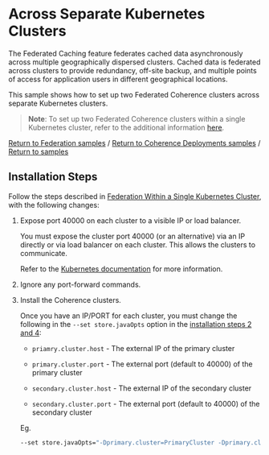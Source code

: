 # Across Separate Kubernetes Clusters

The Federated Caching feature federates cached data asynchronously across multiple geographically
dispersed clusters. Cached data is federated across clusters to provide redundancy,
off-site backup, and multiple points of access for application users in different
geographical locations.

This sample shows how to set up two Federated Coherence clusters across separate Kubernetes clusters.

> **Note**: To set up two Federated Coherence clusters within a single Kubernetes cluster, refer to the additional information [here](../across-clusters/README.md).

[Return to Federation samples](../) / [Return to Coherence Deployments samples](../../) / [Return to samples](../../../README.md#list-of-samples)

## Installation Steps

Follow the steps described in [Federation Within a Single Kubernetes
Cluster](../within-cluster/README.md), with the following changes:

1. Expose port 40000 on each cluster to a visible IP or load balancer.

   You must expose the cluster port 40000 (or an alternative) via an IP directly or via load balancer
   on each cluster. This allows the clusters to communicate.

   Refer to the [Kubernetes documentation](https://kubernetes.io/docs/tutorials/stateless-application/expose-external-ip-address/)
   for more information.

1. Ignore any port-forward commands.

1. Install the Coherence clusters.

   Once you have an IP/PORT for each cluster, you must change the following in the
   `--set store.javaOpts` option in the [installation steps 2 and 4](../within-cluster/README.md#installation-steps):

   * `priamry.cluster.host` - The external IP of the primary cluster

   * `primary.cluster.port` - The external port (default to 40000) of the primary cluster

   * `secondary.cluster.host` - The external IP of the secondary cluster

   * `secondary.cluster.port` - The external port (default to 40000) of the secondary cluster

   Eg.

   ```bash
   --set store.javaOpts="-Dprimary.cluster=PrimaryCluster -Dprimary.cluster.port=40000 -Dprimary.cluster.host=PRIMARY-CLUSTER-IP -Dsecondary.cluster=SecondaryCluster -Dsecondary.cluster.port=40000 -Dsecondary.cluster.host=SECONDARY-CLUSTER-IP"  \
   ```
